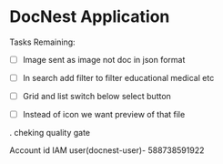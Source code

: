 # DocNest Application 

Tasks Remaining:

- [ ] Image sent as image not doc in json format
- [ ] In search add filter to filter educational medical etc
- [ ] Grid and list switch below select button 
- [ ] Instead of icon we want preview of that file



.
cheking quality gate


Account id IAM user(docnest-user)- 588738591922



 


 